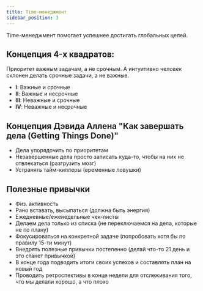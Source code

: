 ```yaml
---
title: Time-менеджмент
sidebar_position: 3
---
```


Time-менеджмент помогает успешнее достигать глобальных целей.

## Концепция 4-x квадратов:

Приоритет важным задачам, а не срочным. А интуитивно человек склонен делать срочные задачи, а не важные.

- **I**: Важные и срочные
- **II**: Важные и несрочные
- **III**: Неважные и срочные
- **IV**: Неважные и несрочные

## Концепция Дэвида Аллена "Как завершать дела (Getting Things Done)"

- Дела упорядочить по приоритетам
- Незавершенные дела просто записать куда-то, чтобы на них не отвлекаться (разгрузить мозг)
- Устранять тайм-киллеры (временные ловушки)

## Полезные привычки

- Физ. активность
- Рано вставать, высыпаться (должна быть энергия)
- Ежедневные/еженедельные чек-листы
- Делаем дела только из списка (не переключаемся на дела, которые не по плану)
- Фокусироваться на конкретной задаче (попробовать хотя бы по правилу 15-ти минут)
- Внедрять полезные привычки постепенно (делай что-то 21 день и это станет привычкой)
- В конце года подводить итоги своих успехов и составлять план на новый год
- Проводить ретроспективы в конце недели для отслеживания того, что мы делали хорошо, а что плохо
